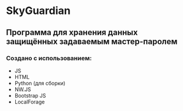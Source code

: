 # SkyGuardian
## Программа для хранения данных защищённых задаваемым мастер-паролем

### Создано с использованием:
* JS
* HTML
* Python (для сборки)
* NW.JS
* Bootstrap JS
* LocalForage
